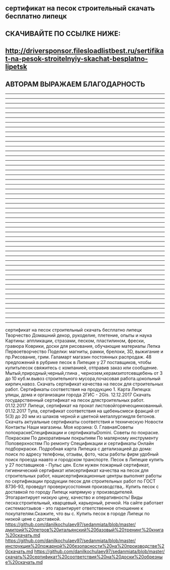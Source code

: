 сертификат на песок строительный скачать бесплатно липецк
--------------------------------------------------
СКАЧИВАЙТЕ ПО ССЫЛКЕ НИЖЕ:
--------------------------------------------------
http://driversponsor.filesloadlistbest.ru/sertifikat-na-pesok-stroitelnyiy-skachat-besplatno-lipetsk
--------------------------------------------------
АВТОРАМ ВЫРАЖАЕМ БЛАГОДАРНОСТЬ
--------------------------------------------------
--------------------------------------------------
--------------------------------------------------
--------------------------------------------------
--------------------------------------------------
--------------------------------------------------
--------------------------------------------------
--------------------------------------------------
--------------------------------------------------
--------------------------------------------------
--------------------------------------------------
--------------------------------------------------
--------------------------------------------------
--------------------------------------------------
--------------------------------------------------
--------------------------------------------------
--------------------------------------------------
--------------------------------------------------
--------------------------------------------------
--------------------------------------------------
--------------------------------------------------
--------------------------------------------------
--------------------------------------------------
--------------------------------------------------
--------------------------------------------------
--------------------------------------------------
--------------------------------------------------
--------------------------------------------------
--------------------------------------------------
--------------------------------------------------
--------------------------------------------------
--------------------------------------------------
--------------------------------------------------
--------------------------------------------------
--------------------------------------------------
--------------------------------------------------
--------------------------------------------------
--------------------------------------------------
--------------------------------------------------
--------------------------------------------------
--------------------------------------------------
--------------------------------------------------
--------------------------------------------------
--------------------------------------------------
--------------------------------------------------
--------------------------------------------------
--------------------------------------------------
--------------------------------------------------
--------------------------------------------------
--------------------------------------------------
сертификат на песок строительный скачать бесплатно липецк Творчество  Домашний декор, рукоделие, плетение, опыты и наука Картины: аппликации, стразами, песком, пластилином, фрески, гравюра Коврики, доски для рисования, обучающие материалы  Лепка  Первоетворчество  Поделки: магниты, рамки, брелоки, 3D, выжигание и пр.Рисование, грим. Галамарт  магазин постоянных распродаж. 48 предложений в рубрике песок в Липецке у 27 поставщиков, чтобы купитьпесок свяжитесь с компанией, отправив заказ или сообщение.  Мытый,природный,черный,глина , чернозем,керамзитотсевщебень от 3 до 10 куб.м.вывоз строительного мусора,почасовая работа.цокольный кирпич,навоз. Скачать сертификат качества на песок для строительных работ. Сертификаты соответствия на продукцию 1. Карта Липецка: улицы, дома и организации города  2ГИС - 2Gis. 12.12.2017 Скачать государственный сертификат на песок длястроительных работ. 01.12.2017 Липецк, сертификат на прокат листовойгорячеоцинкованный. 01.12.2017 Тула, сертификат соответствия на щебеньсмеси фракций от 5(3) до 20 мм из шлаков черной и цветной металлургиидля бетонов. Скачать актуальные сертификаты соответствия и техническую
Новости  Контакты  Наши магазины. Моя корзина: 0. ГлавнаяСоветы попокраскеСпецификации и сертификатыDomini. Советы по покраске. Покраскам  По декоративным покрытиям  По малярному инструменту  Поповерхностям  По ремонту  Спецификации и сертификаты  Онлайн подборкраски. Подробная карта Липецка с детализацией до дома: поиск по адресу телефоны, отзывы, фото, часы работы фирм  удобный поиск проезда наавто и городском транспорте. Песок в Липецке купить у 27 поставщиков - Пульс цен. Если нужен пожарный сертификат, гигиенический сертификат илисертификат качества на песок для строительных работ, нашисертификационные центры выполнят работы по сертификации продукции песок для строительных работ  по ГОСТ 8736-93, проведут проверкусостояния производства,. Купить песок с доставкой по городу Липецк напрямую у производителей. Этогарантирует низкую цену, качество и оперативность! Виды песка:строительный, кварцевый, карьерный, речной. На сайте работает системаотзывов - это гарантирует ответственное отношение к покупателям.Скажите, что вы с. Купить песок в городе Липецк по низкой цене с доставкой.
https://github.com/danilkochulaev97/sedanmiata/blob/master/дмитрий%20петров%20итальянский%20базовый%20тренинг%20книга%20скачать.md
https://github.com/danilkochulaev97/sedanmiata/blob/master/инструкция%20пожарной%20безопасности%20на%20производстве%20скачать.md
https://github.com/danilkochulaev97/sedanmiata/blob/master/скачать%20сертификат%20соответствия%20на%20доски%20обрезные%20скачать.md